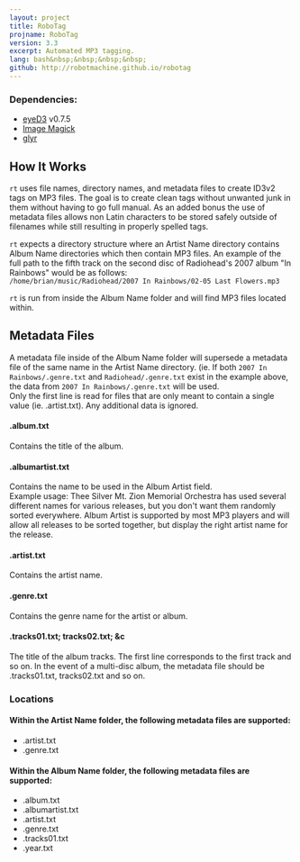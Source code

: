 ```yaml
---
layout: project
title: RoboTag
projname: RoboTag
version: 3.3
excerpt: Automated MP3 tagging.
lang: bash&nbsp;&nbsp;&nbsp;&nbsp;
github: http://robotmachine.github.io/robotag
---
```

### Dependencies:
* [eyeD3](http://eyed3.nicfit.net) v0.7.5
* [Image Magick](http://imagemagick.org)
* [glyr](https://github.com/sahib/glyr)

## How It Works
`rt` uses file names, directory names, and metadata files to create ID3v2 tags on MP3 files. The goal is to create clean tags without unwanted junk in them without having to go full manual. As an added bonus the use of metadata files allows non Latin characters to be stored safely outside of filenames while still resulting in properly spelled tags.  

`rt` expects a directory structure where an Artist Name directory contains Album Name directories which then contain MP3 files. An example of the full path to the fifth track on the second disc of Radiohead's 2007 album "In Rainbows" would be as follows:  
`/home/brian/music/Radiohead/2007 In Rainbows/02-05 Last Flowers.mp3`

`rt` is run from inside the Album Name folder and will find MP3 files located within.  

## Metadata Files
A metadata file inside of the Album Name folder will supersede a metadata file of the same name in the Artist Name directory. (ie. If both `2007 In Rainbows/.genre.txt` and `Radiohead/.genre.txt` exist in the example above, the data from `2007 In Rainbows/.genre.txt` will be used.  
Only the first line is read for files that are only meant to contain a single value (ie. .artist.txt). Any additional data is ignored.  

#### .album.txt
Contains the title of the album.  

#### .albumartist.txt
Contains the name to be used in the Album Artist field.  
Example usage: Thee Silver Mt. Zion Memorial Orchestra has used several different names for various releases, but you don't want them randomly sorted everywhere. Album Artist is supported by most MP3 players and will allow all releases to be sorted together, but display the right artist name for the release.  

#### .artist.txt
Contains the artist name.

#### .genre.txt
Contains the genre name for the artist or album.    

#### .tracks01.txt; tracks02.txt; &c
The title of the album tracks. The first line corresponds to the first track and so on. In the event of a multi-disc album, the metadata file should be .tracks01.txt, tracks02.txt and so on.  

### Locations
#### Within the Artist Name folder, the following metadata files are supported:
* .artist.txt
* .genre.txt

#### Within the Album Name folder, the following metadata files are supported:
* .album.txt
* .albumartist.txt
* .artist.txt
* .genre.txt
* .tracks01.txt
* .year.txt
